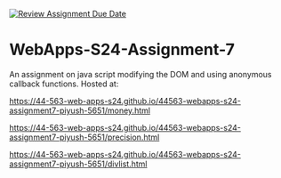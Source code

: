 [![Review Assignment Due Date](https://classroom.github.com/assets/deadline-readme-button-24ddc0f5d75046c5622901739e7c5dd533143b0c8e959d652212380cedb1ea36.svg)](https://classroom.github.com/a/cdqffI9o)
# WebApps-S24-Assignment-7
An assignment on java script modifying the DOM and using anonymous callback functions.
Hosted at:

https://44-563-web-apps-s24.github.io/44563-webapps-s24-assignment7-piyush-5651/money.html

https://44-563-web-apps-s24.github.io/44563-webapps-s24-assignment7-piyush-5651/precision.html

https://44-563-web-apps-s24.github.io/44563-webapps-s24-assignment7-piyush-5651/divlist.html
